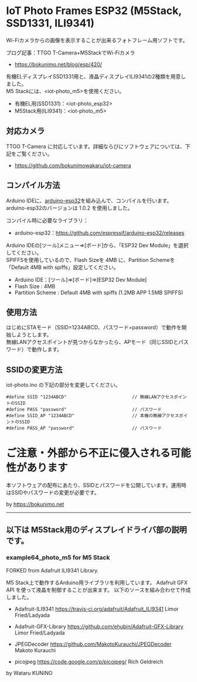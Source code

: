 # IoT Photo Frames ESP32 (M5Stack, SSD1331, ILI9341)

Wi-Fiカメラからの画像を表示することが出来るフォトフレーム用ソフトです。  

ブログ記事：TTGO T-Camera+M5StackでWi-Fiカメラ
* https://bokunimo.net/blog/esp/420/

有機ELディスプレイSSD1331用と、液晶ディスプレイILI9341の2種類を用意しました。  
M5 Stackには、<iot-photo_m5>を使用ください。

* 有機EL用(SSD1331)：<iot-photo_esp32>
* M5Stack用(ILI9341)：<iot-photo_m5>

## 対応カメラ

TTGO T-Camera に対応しています。詳細ならびにソフトウェアについては、下記をご覧ください。

* https://github.com/bokunimowakaru/iot-camera

## コンパイル方法

Arduino IDEに、[arduino-esp32](https://github.com/espressif/arduino-esp32/releases)を組み込んで、コンパイルを行います。arduino-esp32のバージョンは 1.0.2 を使用しました。  

コンパイル時に必要なライブラリ：  
* arduino-esp32：https://github.com/espressif/arduino-esp32/releases

Arduino IDEの[ツール]メニュー⇒[ボード]から、「ESP32 Dev Module」を選択してください。  
SPIFFSを使用しているので、Flash Sizeを 4MB に、Partition Schemeを「Default 4MB with spiffs」設定してください。  

* Arduino IDE：[ツール]⇒[ボード]⇒[ESP32 Dev Module]
* Flash Size : 4MB
* Partition Scheme : Default 4MB with spiffs (1.2MB APP 1.5MB SPIFFS)

## 使用方法

はじめにSTAモード（SSID=1234ABCD、パスワード=password）で動作を開始しようとします。  
無線LANアクセスポイントが見つからなかったら、APモード（同じSSIDとパスワード）で動作します。  

## SSIDの変更方法

iot-photo.ino の下記の部分を変更してください。  

	#define SSID "1234ABCD" 						// 無線LANアクセスポイントのSSID
	#define PASS "password" 						// パスワード
	#define SSID_AP "1234ABCD"						// 本機の無線アクセスポイントのSSID
	#define PASS_AP "password"						// パスワード


# ご注意・外部から不正に侵入される可能性があります

本ソフトウェアの配布にあたり、SSIDとパスワードを公開しています。運用時はSSIDやパスワードの変更が必要です。  

by <https://bokunimo.net>


--------------------------------------------------------------------------------
以下は M5Stack用のディスプレイドライバ部の説明です。  
--------------------------------------------------------------------------------

### example64_photo_m5 for M5 Stack
FORKED from Adafruit ILI9341 Library.

M5 Stack上で動作するArduino用ライブラリを利用しています。
Adafruit GFX API を使って液晶を制御することが出来ます。
以下のソースを組み合わせて作成しました。

- Adafruit-ILI9341
	https://travis-ci.org/adafruit/Adafruit_ILI9341
	Limor Fried/Ladyada

- Adafruit-GFX-Library
	https://github.com/ehubin/Adafruit-GFX-Library
	Limor Fried/Ladyada

- JPEGDecoder
	https://github.com/MakotoKurauchi/JPEGDecoder
	Makoto Kurauchi

- picojpeg
	https://code.google.com/p/picojpeg/
	Rich Geldreich

by Wataru KUNINO
